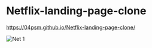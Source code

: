 # Netflix-landing-page-clone

https://04psm.github.io/Netflix-landing-page-clone/

![Net 1](https://user-images.githubusercontent.com/66555692/94462733-94bedf00-01d9-11eb-85ee-2ece36fa03e7.png)
